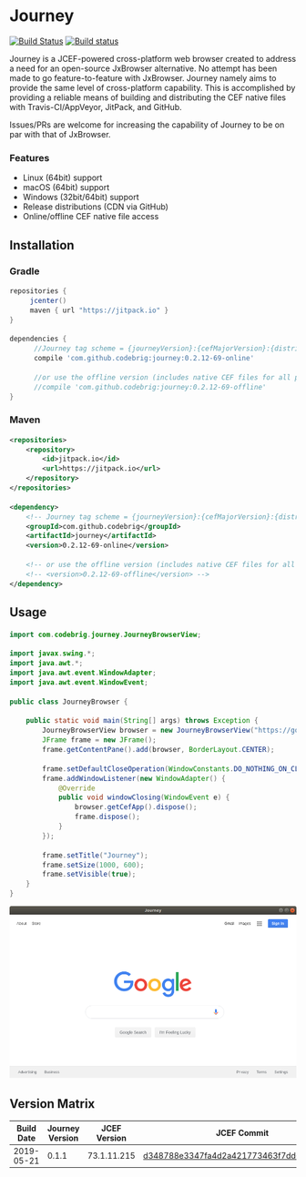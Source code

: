 # Journey

[![Build Status](https://travis-ci.com/CodeBrig/Journey.svg?branch=master)](https://travis-ci.com/CodeBrig/Journey)
[![Build status](https://ci.appveyor.com/api/projects/status/w6yr31klo9uwo1mb/branch/master?svg=true)](https://ci.appveyor.com/project/BFergerson/journey/branch/master)

Journey is a JCEF-powered cross-platform web browser created to address a need for an open-source JxBrowser alternative.
No attempt has been made to go feature-to-feature with JxBrowser. Journey namely aims to provide the same level of cross-platform capability. This is accomplished by providing a reliable means of building and distributing the CEF native files with Travis-CI/AppVeyor, JitPack, and GitHub.

Issues/PRs are welcome for increasing the capability of Journey to be on par with that of JxBrowser.

### Features
 - Linux (64bit) support
 - macOS (64bit) support
 - Windows (32bit/64bit) support
 - Release distributions (CDN via GitHub)
 - Online/offline CEF native file access

## Installation

### Gradle

```groovy
repositories {
     jcenter()
     maven { url "https://jitpack.io" }
}

dependencies {
      //Journey tag scheme = {journeyVersion}:{cefMajorVersion}:{distributionMode}
      compile 'com.github.codebrig:journey:0.2.12-69-online'

      //or use the offline version (includes native CEF files for all platforms; ~300MB)
      //compile 'com.github.codebrig:journey:0.2.12-69-offline'
}
```

### Maven

```xml
<repositories>
	<repository>
		<id>jitpack.io</id>
		<url>https://jitpack.io</url>
	</repository>
</repositories>

<dependency>
	<!-- Journey tag scheme = {journeyVersion}:{cefMajorVersion}:{distributionMode} -->
	<groupId>com.github.codebrig</groupId>
	<artifactId>journey</artifactId>
	<version>0.2.12-69-online</version>
	
	<!-- or use the offline version (includes native CEF files for all platforms; ~300MB) -->
	<!-- <version>0.2.12-69-offline</version> -->
</dependency>
```

## Usage

```java
import com.codebrig.journey.JourneyBrowserView;

import javax.swing.*;
import java.awt.*;
import java.awt.event.WindowAdapter;
import java.awt.event.WindowEvent;

public class JourneyBrowser {

    public static void main(String[] args) throws Exception {
        JourneyBrowserView browser = new JourneyBrowserView("https://google.com");
        JFrame frame = new JFrame();
        frame.getContentPane().add(browser, BorderLayout.CENTER);

        frame.setDefaultCloseOperation(WindowConstants.DO_NOTHING_ON_CLOSE);
        frame.addWindowListener(new WindowAdapter() {
            @Override
            public void windowClosing(WindowEvent e) {
                browser.getCefApp().dispose();
                frame.dispose();
            }
        });

        frame.setTitle("Journey");
        frame.setSize(1000, 600);
        frame.setVisible(true);
    }
}
```

![](journey-linux.png)

## Version Matrix

| Build Date | Journey Version  | JCEF Version | JCEF Commit                              |
|------------|------------------|--------------|------------------------------------------|
| 2019-05-21 | 0.1.1            | 73.1.11.215  | [d348788e3347fa4d2a421773463f7dd62da60991](https://bitbucket.org/chromiumembedded/java-cef/commits/d348788e3347fa4d2a421773463f7dd62da60991) |
